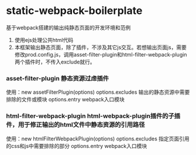 # static-webpack-boilerplate
基于webpack搭建的输出纯静态页面的开发环境和范例

1. 使用ejs处理公共html代码
2. 本框架输出静态页面，除了插件，不涉及其它js交互。若想输出页面js，需要修改prod.config.js，调用asset-filter-plugin和html-filter-webpack-plugin两个插件时，不传入exclude就行。

### asset-filter-plugin 静态资源过虑插件
使用：new assetFilterPlugin(options)
options.excludes  输出的静态资源中需要排除的文件或模块
options.entry  webpack入口模块

### html-filter-webpack-plugin html-webpack-plugin插件的子插件，用于修正输出的html文件中静态资源的引用路径
使用：new htmlFilterWebpackPlugin(options)
options.excludes  指定页面引用的css和js中需要排除的部分
options.entry  webpack入口模块
